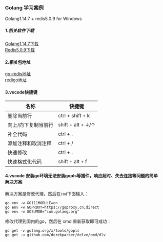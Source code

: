 ### Golang 学习案例

Golang1.14.7 + redis5.0.9 for Windows

##### 1.相关软件下载

[Golang1.14.7下载](https://studygolang.com/dl/golang/go1.14.7.windows-amd64.zip "Golang1.14.7下载地址请点击") <br/>
[Redis5.0.9下载](https://github.com/tporadowski/redis/releases/download/v5.0.9/Redis-x64-5.0.9.msi "Redis5.0.9下载地址请点击") <br/>

#### 2.相关包地址

[go-redis地址](https://github.com/go-redis/redis) <br/>
[redigo地址](https://github.com/gomodule/redigo) <br/>

#### 3.vscode快捷键

| 名称 | 快捷键 |
| --- | --- |
| 删除当前行 | ctrl + shift + k |
| 向上/向下复制当前行 | shift + alt + ↓/↑ |
| 补全代码 | ctrl + . |
| 添加注释和取消注释 | ctrl + / |
| 快速修改 | ctrl + . |
| 快速格式化代码 | shift + alt + f |

#### 4.vscode 安装go环境无法安装gopls等插件，响应超时、失去连接等问题的简单解决方案

解决方案是修改代理，然后在`cmd`下面输入：
```
go env -w GO111MODULE=on
go env -w GOPROXY=https://goproxy.cn,direct
go env -w GOSUMDB=“sum.golang.org”
```

修改代理到国内的go，然后在 cmd 重新获取即可成功：
```
go get -v golang.org/x/tools/gopls
go get -u github.com/derekparker/delve/cmd/dlv
```

